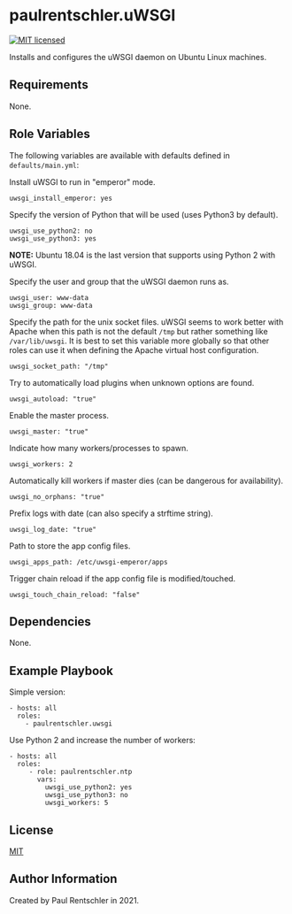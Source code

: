 paulrentschler.uWSGI
====================

[![MIT licensed][mit-badge]][mit-link]

Installs and configures the uWSGI daemon on Ubuntu Linux machines.

Requirements
------------

None.


Role Variables
--------------

The following variables are available with defaults defined in `defaults/main.yml`:

Install uWSGI to run in "emperor" mode.

    uwsgi_install_emperor: yes

Specify the version of Python that will be used (uses Python3 by default).

    uwsgi_use_python2: no
    uwsgi_use_python3: yes

**NOTE:** Ubuntu 18.04 is the last version that supports using Python 2 with uWSGI.


Specify the user and group that the uWSGI daemon runs as.

    uwsgi_user: www-data
    uwsgi_group: www-data


Specify the path for the unix socket files. uWSGI seems to work better with Apache when this path is not the default `/tmp` but rather something like `/var/lib/uwsgi`. It is best to set this variable more globally so that other roles can use it when defining the Apache virtual host configuration.

    uwsgi_socket_path: "/tmp"

Try to automatically load plugins when unknown options are found.

    uwsgi_autoload: "true"

Enable the master process.

    uwsgi_master: "true"

Indicate how many workers/processes to spawn.

    uwsgi_workers: 2

Automatically kill workers if master dies (can be dangerous for availability).

    uwsgi_no_orphans: "true"

Prefix logs with date (can also specify a strftime string).

    uwsgi_log_date: "true"

Path to store the app config files.

    uwsgi_apps_path: /etc/uwsgi-emperor/apps

Trigger chain reload if the app config file is modified/touched.

    uwsgi_touch_chain_reload: "false"


Dependencies
------------

None.


Example Playbook
----------------

Simple version:

    - hosts: all
      roles:
        - paulrentschler.uwsgi


Use Python 2 and increase the number of workers:

    - hosts: all
      roles:
         - role: paulrentschler.ntp
           vars:
             uwsgi_use_python2: yes
             uwsgi_use_python3: no
             uwsgi_workers: 5


License
-------

[MIT][mit-link]


Author Information
------------------

Created by Paul Rentschler in 2021.


[mit-badge]: https://img.shields.io/badge/license-MIT-blue.svg
[mit-link]: https://github.com/paulrentschler/ansible-role-uwsgi/blob/master/LICENSE
